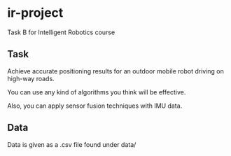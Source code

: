 # ir-project

Task B for Intelligent Robotics course 

## Task

Achieve accurate positioning results for an outdoor mobile robot driving on high-way roads.

You can use any kind of algorithms you think will be effective. 

Also, you can apply sensor fusion techniques with IMU data.

## Data

Data is given as a .csv file found under data/

